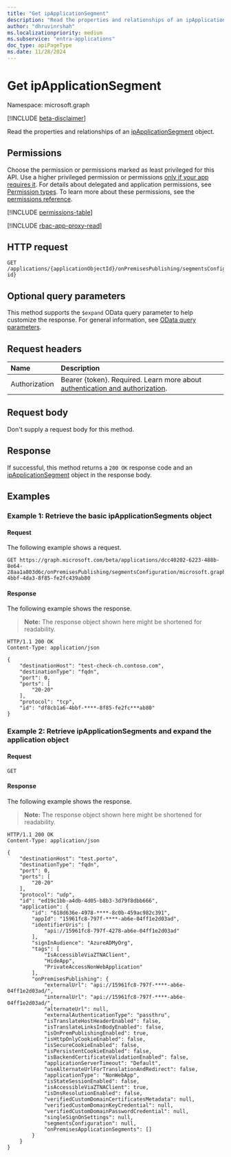 ```yaml
---
title: "Get ipApplicationSegment"
description: "Read the properties and relationships of an ipApplicationSegment object."
author: "dhruvinrshah"
ms.localizationpriority: medium
ms.subservice: "entra-applications"
doc_type: apiPageType
ms.date: 11/28/2024
---
```


# Get ipApplicationSegment

Namespace: microsoft.graph

[!INCLUDE [beta-disclaimer](../../includes/beta-disclaimer.md)]

Read the properties and relationships of an [ipApplicationSegment](../resources/ipapplicationsegment.md) object.

## Permissions

Choose the permission or permissions marked as least privileged for this API. Use a higher privileged permission or permissions [only if your app requires it](/graph/permissions-overview#best-practices-for-using-microsoft-graph-permissions). For details about delegated and application permissions, see [Permission types](/graph/permissions-overview#permission-types). To learn more about these permissions, see the [permissions reference](/graph/permissions-reference).

<!-- {
  "blockType": "permissions",
  "name": "ipapplicationsegment-get-permissions"
}
-->
[!INCLUDE [permissions-table](../includes/permissions/ipapplicationsegment-get-permissions.md)]

[!INCLUDE [rbac-app-proxy-read](../includes/rbac-for-apis/rbac-app-proxy-read.md)]

## HTTP request

<!-- {
  "blockType": "ignored"
}
-->
``` http
GET /applications/{applicationObjectId}/onPremisesPublishing/segmentsConfiguration/microsoft.graph.ipSegmentConfiguration/applicationSegments/{applicationSegment-id}
```

## Optional query parameters

This method supports the `$expand` OData query parameter to help customize the response. For general information, see [OData query parameters](/graph/query-parameters).

## Request headers

|Name|Description|
|:---|:---|
|Authorization|Bearer {token}. Required. Learn more about [authentication and authorization](/graph/auth/auth-concepts).|

## Request body

Don't supply a request body for this method.

## Response

If successful, this method returns a `200 OK` response code and an [ipApplicationSegment](../resources/ipapplicationsegment.md) object in the response body.

## Examples

### Example 1: Retrieve the basic ipApplicationSegments object

#### Request

The following example shows a request.
<!-- {
  "blockType": "request",
  "name": "get_ipapplicationsegment"
}
-->
``` http
GET https://graph.microsoft.com/beta/applications/dcc40202-6223-488b-8e64-28aa1a803d6c/onPremisesPublishing/segmentsConfiguration/microsoft.graph.IpSegmentConfiguration/ApplicationSegments/df8cb1a6-4bbf-4da3-8f85-fe2fc439ab80
```


#### Response

The following example shows the response.
>**Note:** The response object shown here might be shortened for readability.
<!-- {
  "blockType": "response",
  "truncated": true,
  "@odata.type": "microsoft.graph.ipApplicationSegment"
}
-->
``` http
HTTP/1.1 200 OK
Content-Type: application/json

{
    "destinationHost": "test-check-ch.contoso.com",
    "destinationType": "fqdn",
    "port": 0,
    "ports": [
        "20-20"
    ],
    "protocol": "tcp",
    "id": "df8cb1a6-4bbf-****-8f85-fe2fc***ab80"
}
```

### Example 2: Retrieve ipApplicationSegments and expand the application object

#### Request

```http
GET
```

#### Response

The following example shows the response.
>**Note:** The response object shown here might be shortened for readability.
<!-- {
  "blockType": "response",
  "truncated": true,
  "@odata.type": "microsoft.graph.ipApplicationSegment"
}
-->
``` http
HTTP/1.1 200 OK
Content-Type: application/json

{
    "destinationHost": "test.porto",
    "destinationType": "fqdn",
    "port": 0,
    "ports": [
        "20-20"
    ],
    "protocol": "udp",
    "id": "ed19c1bb-a4db-4d05-b8b3-3d79f8dbb666",
    "application": {
        "id": "618d636e-4978-****-8c0b-459ac982c391",
        "appId": "15961fc8-797f-****-ab6e-04ff1e2d03ad",
        "identifierUris": [
            "api://15961fc8-797f-4278-ab6e-04ff1e2d03ad"
        ],
        "signInAudience": "AzureADMyOrg",
        "tags": [
            "IsAccessibleViaZTNAClient",
            "HideApp",
            "PrivateAccessNonWebApplication"
        ],
        "onPremisesPublishing": {
            "externalUrl": "api://15961fc8-797f-****-ab6e-04ff1e2d03ad/",
            "internalUrl": "api://15961fc8-797f-****-ab6e-04ff1e2d03ad/",
            "alternateUrl": null,
            "externalAuthenticationType": "passthru",
            "isTranslateHostHeaderEnabled": false,
            "isTranslateLinksInBodyEnabled": false,
            "isOnPremPublishingEnabled": true,
            "isHttpOnlyCookieEnabled": false,
            "isSecureCookieEnabled": false,
            "isPersistentCookieEnabled": false,
            "isBackendCertificateValidationEnabled": false,
            "applicationServerTimeout": "Default",
            "useAlternateUrlForTranslationAndRedirect": false,
            "applicationType": "NonWebApp",
            "isStateSessionEnabled": false,
            "isAccessibleViaZTNAClient": true,
            "isDnsResolutionEnabled": false,
            "verifiedCustomDomainCertificatesMetadata": null,
            "verifiedCustomDomainKeyCredential": null,
            "verifiedCustomDomainPasswordCredential": null,
            "singleSignOnSettings": null,
            "segmentsConfiguration": null,
            "onPremisesApplicationSegments": []
        }
    }
}
```



